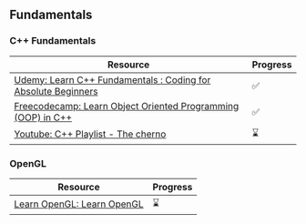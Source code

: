 ## **Fundamentals**

### C++ Fundamentals

|Resource|Progress|
|---|---|
|[Udemy: Learn C++ Fundamentals : Coding for Absolute Beginners](https://www.udemy.com/course/learn-c-advanced-master-classes-on-oops-and-templates/?couponCode=LEADERSALE24B)|✅|
|[Freecodecamp: Learn Object Oriented Programming (OOP) in C++](https://www.freecodecamp.org/news/learn-object-oriented-programming-oop-in-c-full-video-course)|✅|
|[Youtube: C++ Playlist - The cherno](https://www.youtube.com/playlist?list=PLlrATfBNZ98dudnM48yfGUldqGD0S4FFb)|⌛|

### OpenGL

|Resource|Progress|
|---|---|
|[Learn OpenGL: Learn OpenGL](https://learnopengl.com)|⌛|

